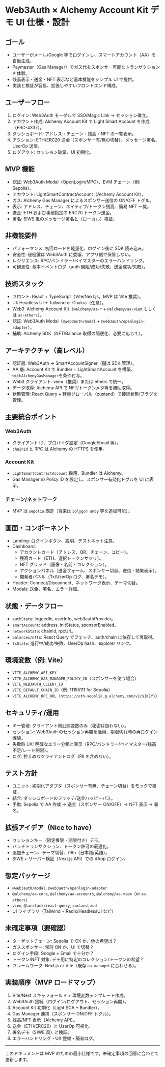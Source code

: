 # Web3Auth × Alchemy Account Kit デモ UI 仕様・設計

## ゴール

- ユーザーがメール/Google 等でログインし、スマートアカウント（AA）を自動生成。
- Paymaster（Gas Manager）でガス代をスポンサー可能なトランザクションを体験。
- 残高表示・送金・NFT 表示など基本機能をシンプル UI で提供。
- 実装と検証が容易、拡張しやすいフロントエンド構成。

## ユーザーフロー

1. ログイン: Web3Auth モーダルで SSO/Magic Link → セッション確立。
2. アカウント作成: Alchemy Account Kit で Light Smart Account を作成（ERC-4337）。
3. ダッシュボード: アドレス・チェーン・残高・NFT の一覧表示。
4. アクション: ETH/ERC20 送金（スポンサー有/無の切替）、メッセージ署名、UserOp 送信。
5. ログアウト: セッション破棄、UI 初期化。

## MVP 機能

- 認証: Web3Auth Modal（OpenLogin/MPC）、EVM チェーン（例: Sepolia）。
- アカウント: LightSmartContractAccount（Alchemy Account Kit）。
- ガス: Alchemy Gas Manager によるスポンサー送信の ON/OFF トグル。
- 表示: アドレス、チェーン、ネイティブ/トークン残高、簡易 NFT 一覧。
- 送金: ETH および事前指定の ERC20 トークン送金。
- 署名: SIWE 風のメッセージ署名と（ローカル）検証。

## 非機能要件

- パフォーマンス: 初回ロードを軽量化、ログイン後に SDK 読み込み。
- 安全性: 秘密鍵は Web3Auth に委譲、アプリ側で保管しない。
- レジリエンス: RPC/バンドラー/ペイマスターのエラーハンドリング。
- 可観測性: 基本イベントログ（auth 開始/成功/失敗、送金成功/失敗）。

## 技術スタック

- フロント: React + TypeScript（Vite/Next.js。MVP は Vite 推奨）。
- UI: Headless UI + Tailwind or Chakra（任意）。
- Web3: Alchemy Account Kit（`@alchemy/aa-*` + `@alchemy/aa-viem` もしくは `aa-ethers`）。
- 認証: Web3Auth Modal（`@web3auth/modal` + `@web3auth/openlogin-adapter`）。
- 補助: Alchemy SDK（NFT/Balance 取得の簡便化、必要に応じて）。

## アーキテクチャ（高レベル）

- 認証層: Web3Auth → SmartAccountSigner（鍵は SDK 管理）。
- AA 層: Account Kit で Bundler + LightSmartAccount を構築、`withAlchemyGasManager`を条件付与。
- Web3 クライアント: viem（推奨）または ethers で統一。
- データ取得: Alchemy API で NFT/トークンメタ等を補助取得。
- 状態管理: React Query + 軽量グローバル（zustand）で接続状態/フラグを管理。

## 主要統合ポイント

### Web3Auth

- クライアント ID、プロバイダ設定（Google/Email 等）。
- `chainId` と RPC は Alchemy の HTTPS を使用。

### Account Kit

- `LightSmartContractAccount` 採用、Bundler は Alchemy。
- Gas Manager の Policy ID を設定し、スポンサー有効化トグルを UI に表示。

### チェーン/ネットワーク

- MVP は `sepolia` 固定（将来は `polygon amoy` 等を追加可能）。

## 画面・コンポーネント

- Landing: ログインボタン、説明、テストネット注意。
- Dashboard:
  - アカウントカード（アドレス、QR、チェーン、コピー）。
  - 残高カード（ETH、選択トークンサマリ）。
  - NFT グリッド（画像・名前・コレクション）。
  - アクションパネル（送金フォーム、スポンサー切替、送信・結果表示）。
  - 開発者パネル（Tx/UserOp ログ、署名デモ）。
- Header: Connect/Disconnect、ネットワーク表示、テーマ切替。
- Modals: 送金、署名、エラー詳細。

## 状態・データフロー

- `authState`: loggedIn, userInfo, web3authProvider。
- `smartAccount`: address, initStatus, sponsorEnabled。
- `networkState`: chainId, rpcUrl。
- `balances/nfts`: React Query でフェッチ、auth/chain に依存して再取得。
- `txState`: 進行中/成功/失敗、UserOp hash、explorer リンク。

## 環境変数（例: Vite）

- `VITE_ALCHEMY_API_KEY`
- `VITE_ALCHEMY_GAS_MANAGER_POLICY_ID`（スポンサーを使う場合）
- `VITE_WEB3AUTH_CLIENT_ID`
- `VITE_DEFAULT_CHAIN_ID`（例: 11155111 for Sepolia）
- `VITE_ALCHEMY_RPC_URL`（`https://eth-sepolia.g.alchemy.com/v2/${KEY}`）

## セキュリティ/運用

- キー管理: クライアント側公開変数のみ（秘密は扱わない）。
- セッション: Web3Auth のセッション再開を活用、期限切れ時の再ログイン導線。
- 失敗時 UX: 明確なエラー分類と表示（RPC/バンドラー/ペイマスター/残高不足/レート制限）。
- ログ: 控えめなクライアントログ（PII を含めない）。

## テスト方針

- ユニット: 初期化アダプタ（スポンサー有無、チェーン切替）をモックで検証。
- 結合: ダッシュボードのフェッチ/送金ハッピーパス。
- 手動: Sepolia で AA 作成 → 送金（スポンサー ON/OFF）→ NFT 表示 → 署名。

## 拡張アイデア（Nice to have）

- セッションキー（限定権限・期限付き）デモ。
- バッチトランザクション、トークン許可の最適化。
- 追加チェーン、テーマ切替、i18n（日本語/英語）。
- SIWE + サーバー検証（Next.js API）での dApp ログイン。

## 想定パッケージ

- `@web3auth/modal`, `@web3auth/openlogin-adapter`
- `@alchemy/aa-core`, `@alchemy/aa-accounts`, `@alchemy/aa-viem`（or `aa-ethers`）
- `viem`, `@tanstack/react-query`, `zustand`, `zod`
- UI ライブラリ（Tailwind + Radix/HeadlessUI など）

## 未確定事項（要確認）

- ターゲットチェーン: Sepolia で OK か、他の希望は？
- ガススポンサー: 常時 ON か、UI で切替？
- ログイン手段: Google + Email で十分か？
- トークン/NFT 対象: デモ用に特定のコレクション/トークンの希望？
- フレームワーク: Next.js or Vite（既存 `aa-managed` に合わせる）。

## 実装順序（MVP ロードマップ）

1. Vite/Next スキャフォールド + 環境変数テンプレート作成。
2. Web3Auth 接続（ログイン/ログアウト、セッション再開）。
3. Account Kit 初期化（Light SCA + Bundler）。
4. Gas Manager 連携（スポンサー ON/OFF トグル）。
5. 残高/NFT 表示（Alchemy API）。
6. 送金（ETH/ERC20）と UserOp 可視化。
7. 署名デモ（SIWE 風）と検証。
8. エラーハンドリング・UX 整備・簡易ログ。

---

このドキュメントは MVP のための最小仕様です。未確定事項の回答に合わせて更新します。
